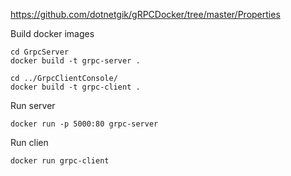 https://github.com/dotnetgik/gRPCDocker/tree/master/Properties



Build docker images

```
cd GrpcServer
docker build -t grpc-server .

cd ../GrpcClientConsole/
docker build -t grpc-client .
```

Run server

```
docker run -p 5000:80 grpc-server
```

Run clien

```
docker run grpc-client 
```

